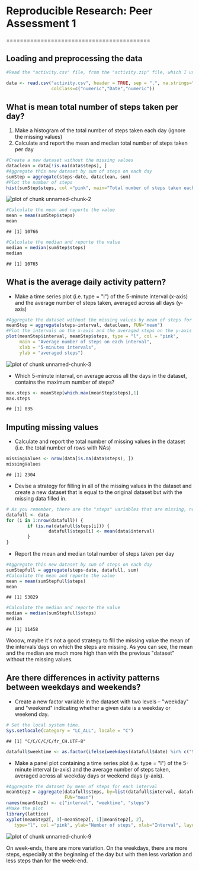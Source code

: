 # Reproducible Research: Peer Assessment 1
==========================================

## Loading and preprocessing the data


```r
#Read the "activity.csv" file, from the "activity.zip" file, which I unzipped and placed in the same directory as the Rmarkdown file. By the way, this folder is also my working directory, which is previously set.

data <- read.csv("activity.csv", header = TRUE, sep = ",", na.strings="NA",
                 colClass=c("numeric","Date","numeric"))
```

## What is mean total number of steps taken per day?

1. Make a histogram of the total number of steps taken each day (ignore the missing values)
2. Calculate and report the mean and median total number of steps taken per day


```r
#Create a new dataset without the missing values
dataclean = data[!is.na(data$steps), ]
#Aggregate this new dataset by sum of steps on each day
sumStep = aggregate(steps~date, dataclean, sum)
#Plot the number of steps
hist(sumStep$steps, col ="pink", main="Total number of steps taken each day", xlab="Number of steps each day")
```

![plot of chunk unnamed-chunk-2](figure/unnamed-chunk-2.png) 

```r
#Calculate the mean and reporte the value
mean = mean(sumStep$steps)
mean
```

```
## [1] 10766
```

```r
#Calculate the median and reporte the value
median = median(sumStep$steps)
median
```

```
## [1] 10765
```

## What is the average daily activity pattern?
* Make a time series plot (i.e. type = "l") of the 5-minute interval (x-axis) and the average number of steps taken, averaged across all days (y-axis)


```r
#Aggregate the dataset without the missing values by mean of steps for each interval
meanStep = aggregate(steps~interval, dataclean, FUN="mean")
#Plot the intervals on the x-axis and the averaged steps on the y-axis
plot(meanStep$interval, meanStep$steps, type = "l", col = "pink",
     main = "Average number of steps on each interval",
     xlab = "5-minutes intervals",
     ylab = "averaged steps")
```

![plot of chunk unnamed-chunk-3](figure/unnamed-chunk-3.png) 

* Which 5-minute interval, on average across all the days in the dataset, contains the maximum number of steps?


```r
max.steps <- meanStep[which.max(meanStep$steps),1]
max.steps
```

```
## [1] 835
```


## Imputing missing values

* Calculate and report the total number of missing values in the dataset (i.e. the total number of rows with NAs)

```r
missingValues <- nrow(data[is.na(data$steps), ])
missingValues
```

```
## [1] 2304
```

* Devise a strategy for filling in all of the missing values in the dataset and create a new dataset that is equal to the original dataset but with the missing data filled in.


```r
# As you remember, there are the "steps" variables that are missing, not the interval variables. I don't know if it's a good strategy but i've chosen to fill the missing values with the mean of the intervals'days on which the steps are missing.
datafull <- data
for (i in 1:nrow(datafull)) {
        if (is.na(datafull$steps[i])) {
                datafull$steps[i] <- mean(data$interval)
        }
}
```

* Report the mean and median total number of steps taken per day


```r
#Aggregate this new dataset by sum of steps on each day
sumStepfull = aggregate(steps~date, datafull, sum)
#Calculate the mean and reporte the value
mean = mean(sumStepfull$steps)
mean
```

```
## [1] 53829
```

```r
#Calculate the median and reporte the value
median = median(sumStepfull$steps)
median
```

```
## [1] 11458
```

Wooow, maybe it's not a good strategy to fill the missing value the mean of the intervals'days on which the steps are missing. As you can see, the mean and the median are much more high than with the previous "dataset" without the missing values.

## Are there differences in activity patterns between weekdays and weekends?
* Create a new factor variable in the dataset with two levels – "weekday" and "weekend" indicating whether a given date is a weekday or weekend day.


```r
# Set the local system time.
Sys.setlocale(category = "LC_ALL", locale = "C")
```

```
## [1] "C/C/C/C/C/fr_CH.UTF-8"
```

```r
datafull$weektime <- as.factor(ifelse(weekdays(datafull$date) %in% c("Saturday","Sunday"),"weekend", "weekday"))
```
* Make a panel plot containing a time series plot (i.e. type = "l") of the 5-minute interval (x-axis) and the average number of steps taken, averaged across all weekday days or weekend days (y-axis).


```r
#Aggregate the dataset by mean of steps for each interval
meanStep2 = aggregate(datafull$steps, by=list(datafull$interval, datafull$weektime), 
                      FUN="mean")
names(meanStep2) <- c("interval", "weektime", "steps")
#Make the plot
library(lattice)
xyplot(meanStep2[, 3]~meanStep2[, 1]|meanStep2[, 2], 
   type="l", col ="pink", ylab="Number of steps", xlab="Interval", layout = c(1,2))
```

![plot of chunk unnamed-chunk-9](figure/unnamed-chunk-9.png) 

On week-ends, there are more variation. On the weekdays, there are more steps, especially at the beginning of the day but with then less variation and less steps than for the week-end.
